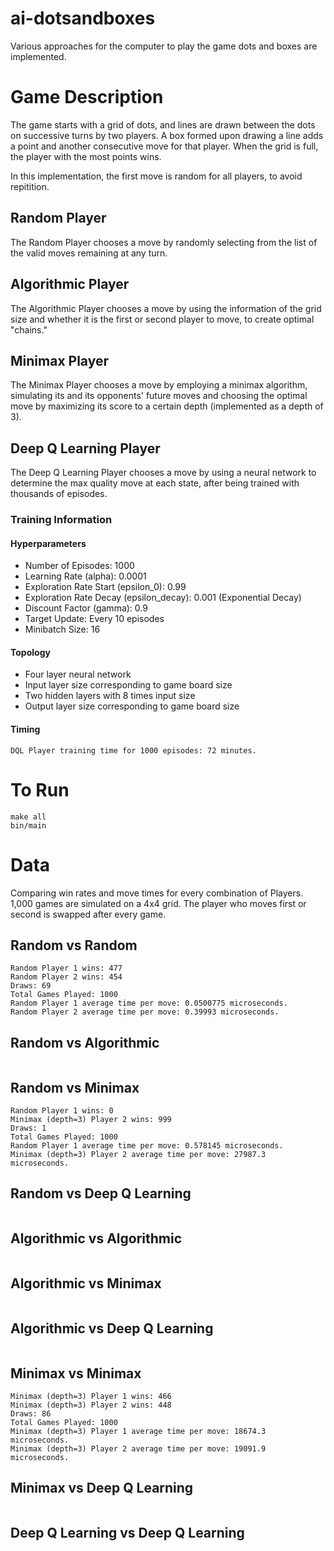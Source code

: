 # ai-dotsandboxes

Various approaches for the computer to play the game dots and boxes are implemented. 

# Game Description

The game starts with a grid of dots, and lines are drawn between the dots on successive turns by two players. 
A box formed upon drawing a line adds a point and another consecutive move for that player. 
When the grid is full, the player with the most points wins. 

In this implementation, the first move is random for all players, to avoid repitition.

## Random Player

The Random Player chooses a move by randomly selecting from the list of the valid moves remaining at any turn. 

## Algorithmic Player

The Algorithmic Player chooses a move by using the information of the grid size and whether it is the first or second player 
to move, to create optimal "chains."

## Minimax Player

The Minimax Player chooses a move by employing a minimax algorithm, simulating its and its opponents'
future moves and choosing the optimal move by maximizing its score to a certain depth (implemented as a depth of 3).

## Deep Q Learning Player

The Deep Q Learning Player chooses a move by using a neural network to determine the max quality move
at each state, after being trained with thousands of episodes.

### Training Information

#### Hyperparameters

- Number of Episodes: 1000
- Learning Rate (alpha): 0.0001
- Exploration Rate Start (epsilon_0): 0.99
- Exploration Rate Decay (epsilon_decay): 0.001 (Exponential Decay)
- Discount Factor (gamma): 0.9
- Target Update: Every 10 episodes
- Minibatch Size: 16

#### Topology

- Four layer neural network
- Input layer size corresponding to game board size
- Two hidden layers with 8 times input size
- Output layer size corresponding to game board size

#### Timing

```
DQL Player training time for 1000 episodes: 72 minutes.
```

# To Run

```
make all
bin/main
```

# Data

Comparing win rates and move times for every combination of Players. 
1,000 games are simulated on a 4x4 grid. 
The player who moves first or second is swapped after every game. 

## Random vs Random

```
Random Player 1 wins: 477  
Random Player 2 wins: 454  
Draws: 69  
Total Games Played: 1000  
Random Player 1 average time per move: 0.0500775 microseconds.  
Random Player 2 average time per move: 0.39993 microseconds.  
```

## Random vs Algorithmic

```

```

## Random vs Minimax

```
Random Player 1 wins: 0  
Minimax (depth=3) Player 2 wins: 999  
Draws: 1  
Total Games Played: 1000  
Random Player 1 average time per move: 0.578145 microseconds.  
Minimax (depth=3) Player 2 average time per move: 27987.3 microseconds.  
```

## Random vs Deep Q Learning

```

```

## Algorithmic vs Algorithmic

```

```

## Algorithmic vs Minimax

```

```

## Algorithmic vs Deep Q Learning

```

```

## Minimax vs Minimax

```
Minimax (depth=3) Player 1 wins: 466  
Minimax (depth=3) Player 2 wins: 448  
Draws: 86  
Total Games Played: 1000  
Minimax (depth=3) Player 1 average time per move: 18674.3 microseconds.  
Minimax (depth=3) Player 2 average time per move: 19091.9 microseconds.  
```

## Minimax vs Deep Q Learning

```

```

## Deep Q Learning vs Deep Q Learning

```

```
